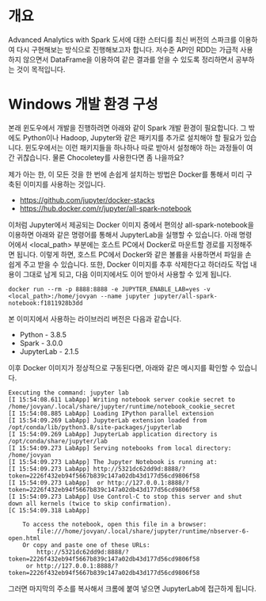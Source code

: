 # 개요
Advanced Analytics with Spark 도서에 대한 스터디를 최신 버전의 스파크를 이용하여 다시 구현해보는 방식으로 진행해보고자 합니다. 저수준 API인 RDD는 가급적 사용하지 않으면서 DataFrame을 이용하여 같은 결과를 얻을 수 있도록 정리하면서 공부하는 것이 목적입니다.

# Windows 개발 환경 구성
본래 윈도우에서 개발을 진행하려면 아래와 같이 Spark 개발 환경이 필요합니다. 그 밖에도 Python이나 Hadoop, Jupyter와 같은 패키지를 추가로 설치해야 할 필요가 있습니다. 윈도우에서는 이런 패키지들을 하나하나 따로 받아서 설청해야 하는 과정들이 여간 귀찮습니다. 물론 Chocoletey를 사용한다면 좀 나을까요?

제가 아는 한, 이 모든 것을 한 번에 손쉽게 설치하는 방법은 Docker를 통해서 미리 구축된 이미지를 사용하는 것입니다.

* https://github.com/jupyter/docker-stacks
* https://hub.docker.com/r/jupyter/all-spark-notebook

이처럼 Jupyter에서 제공되는 Docker 이미지 중에서 편의상 all-spark-notebook을 이용하면 아래와 같은 명령어를 통해서 JupyterLab을 실행할 수 있습니다. 아래 명령어에서 <local_path> 부분에는 호스트 PC에서 Docker로 마운트할 경로를 지정해주면 됩니다. 이렇게 하면, 호스트 PC에서 Docker와 같은 볼륨을 사용하면서 파일을 손쉽게 주고 받을 수 있습니다. 또한, Docker 이미지를 추후 삭제한다고 하더라도 작업 내용이 그대로 남게 되고, 다음 이미지에서도 이어 받아서 사용할 수 있게 됩니다.

```
docker run --rm -p 8888:8888 -e JUPYTER_ENABLE_LAB=yes -v <local_path>:/home/jovyan --name jupyter jupyter/all-spark-notebook:f1811928b3dd
```

본 이미지에서 사용하는 라이브러리 버전은 다음과 같습니다. 

* Python - 3.8.5
* Spark - 3.0.0
* JupyterLab - 2.1.5

이후 Docker 이미지가 정상적으로 구동된다면, 아래와 같은 메시지를 확인할 수 있습니다.

```
Executing the command: jupyter lab
[I 15:54:08.611 LabApp] Writing notebook server cookie secret to /home/jovyan/.local/share/jupyter/runtime/notebook_cookie_secret
[I 15:54:08.885 LabApp] Loading IPython parallel extension
[I 15:54:09.269 LabApp] JupyterLab extension loaded from /opt/conda/lib/python3.8/site-packages/jupyterlab
[I 15:54:09.269 LabApp] JupyterLab application directory is /opt/conda/share/jupyter/lab
[I 15:54:09.273 LabApp] Serving notebooks from local directory: /home/jovyan
[I 15:54:09.273 LabApp] The Jupyter Notebook is running at:
[I 15:54:09.273 LabApp] http://5321dc62dd9d:8888/?token=2226f432eb94f5667b839c147a02db43d177d56cd9806f58
[I 15:54:09.273 LabApp]  or http://127.0.0.1:8888/?token=2226f432eb94f5667b839c147a02db43d177d56cd9806f58
[I 15:54:09.273 LabApp] Use Control-C to stop this server and shut down all kernels (twice to skip confirmation).
[C 15:54:09.318 LabApp]

    To access the notebook, open this file in a browser:
        file:///home/jovyan/.local/share/jupyter/runtime/nbserver-6-open.html
    Or copy and paste one of these URLs:
        http://5321dc62dd9d:8888/?token=2226f432eb94f5667b839c147a02db43d177d56cd9806f58
     or http://127.0.0.1:8888/?token=2226f432eb94f5667b839c147a02db43d177d56cd9806f58
```

그러면 마지막의 주소를 복사해서 크롬에 붙여 넣으면 JupyterLab에 접근하게 됩니다.
